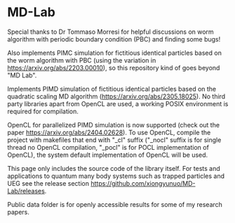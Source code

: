 # MD-Lab

Special thanks to Dr Tommaso Morresi for helpful discussions on worm algorithm with periodic boundary condition (PBC) and finding some bugs!

Also implements PIMC simulation for fictitious identical particles based on the worm algorithm with PBC (using the variation in https://arxiv.org/abs/2203.00010), so this repository kind of goes beyond "MD Lab".

Implements PIMD simulation of fictitious identical particles based on the quadratic scaling MD algorithm (https://arxiv.org/abs/2305.18025). No third party libraries apart from OpenCL are used, a working POSIX environment is required for compilation.

OpenCL for parallelized PIMD simulation is now supported (check out the paper https://arxiv.org/abs/2404.02628). To use OpenCL, compile the project with makefiles that end with "_cl" suffix ("_nocl" suffix is for single thread no OpenCL compilation, "_pocl" is for POCL implementation of OpenCL), the system default implementation of OpenCL will be used.

This page only includes the source code of the library itself. For tests and applications to quantum many body systems such as trapped particles and UEG see the release section https://github.com/xiongyunuo/MD-Lab/releases.

Public data folder is for openly accessible results for some of my research papers.
